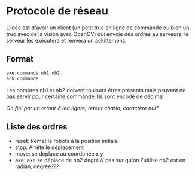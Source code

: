 # Protocole de réseau

L'idée est d'avoir un client (un petit truc en ligne de commande ou bien un truc avec de la vision avec OpenCV) qui envoie des ordres au serveurs, le serveur les exécutera et renvera un ackittement.

## Format


```txt
exe:commande nb1 nb2 
ack:commande
```

Les nombres nb1 et nb2 doivent toujours êtres présents mais peuvent ne pas servir pour certaine commande. Ils sont encodé de décimal.

*On fini par un retour à léa lignre, retour chario, caractère nul?*

## Liste des ordres

- reset: Remet le robots à la position initiale
- stop: Arrête le déplacement
- move: se déplace au coordonée x y
- axe: axe se déplace de nb2 degré // pas sur qu'on l'utilise
	nb2 est en radian, degrée???

